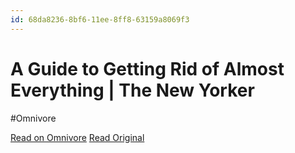 ```yaml
---
id: 68da8236-8bf6-11ee-8ff8-63159a8069f3
---
```


# A Guide to Getting Rid of Almost Everything | The New Yorker
#Omnivore

[Read on Omnivore](https://omnivore.app/me/a-guide-to-getting-rid-of-almost-everything-the-new-yorker-18c091f437a)
[Read Original](https://www.newyorker.com/magazine/2022/02/28/a-guide-to-getting-rid-of-almost-everything-decluttering)

